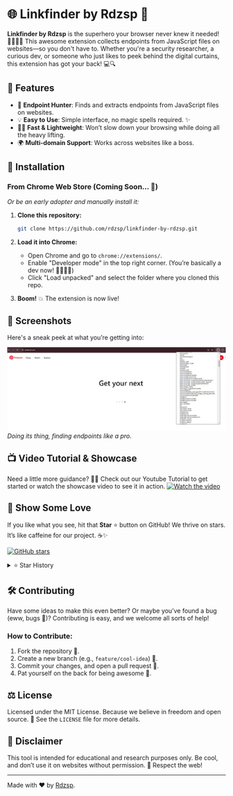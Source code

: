 # 🌐 Linkfinder by Rdzsp 🔗

**Linkfinder by Rdzsp** is the superhero your browser never knew it needed! 🦸‍♂️🦸‍♀️ This awesome extension collects endpoints from JavaScript files on websites—so you don't have to. Whether you're a security researcher, a curious dev, or someone who just likes to peek behind the digital curtains, this extension has got your back! 💻🔍

## 🎯 Features

- 🔗 **Endpoint Hunter**: Finds and extracts endpoints from JavaScript files on websites.
- 💡 **Easy to Use**: Simple interface, no magic spells required. ✨
- 🏃‍♂️ **Fast & Lightweight**: Won’t slow down your browsing while doing all the heavy lifting.
- 🌍 **Multi-domain Support**: Works across websites like a boss.

## 🚀 Installation

### From Chrome Web Store (Coming Soon... 🎉)

_Or be an early adopter and manually install it:_

1. **Clone this repository:**

    ```bash
    git clone https://github.com/rdzsp/linkfinder-by-rdzsp.git
    ```

2. **Load it into Chrome:**
    - Open Chrome and go to `chrome://extensions/`.
    - Enable "Developer mode" in the top right corner. (You’re basically a dev now! 👨‍💻👩‍💻)
    - Click "Load unpacked" and select the folder where you cloned this repo.
  
3. **Boom!** 💥 The extension is now live!

## 📸 Screenshots

Here's a sneak peek at what you’re getting into:

![Screenshot 1](./screenshots/screenshot.png)
*Doing its thing, finding endpoints like a pro.*

## 📺 Video Tutorial & Showcase

Need a little more guidance? 🧑‍🏫 Check out our Youtube Tutorial to get started or watch the showcase video to see it in action.
[![Watch the video](https://img.youtube.com/vi/jv_-mSGg9SE/maxresdefault.jpg)](https://youtu.be/jv_-mSGg9SE)

## 🌟 Show Some Love

If you like what you see, hit that **Star** ⭐ button on GitHub! We thrive on stars. It’s like caffeine for our project. ☕✨

[![GitHub stars](https://img.shields.io/github/stars/rdzsp/linkfinder-by-rdzsp.svg?style=social&label=Star)](https://github.com/rdzsp/linkfinder-by-rdzsp/stargazers)

<details>
  <summary>⭐ Star History</summary>
  <img src="https://starchart.cc/rdzsp/linkfinder-by-rdzsp.svg" alt="Star History Chart">
</details>

## 🛠 Contributing

Have some ideas to make this even better? Or maybe you’ve found a bug (eww, bugs 🐛)? Contributing is easy, and we welcome all sorts of help!

### How to Contribute:

1. Fork the repository 🍴.
2. Create a new branch (e.g., `feature/cool-idea`) 🌱.
3. Commit your changes, and open a pull request 📝.
4. Pat yourself on the back for being awesome 🎉.

## ⚖️ License

Licensed under the MIT License. Because we believe in freedom and open source. 💪 See the `LICENSE` file for more details.

## 🚨 Disclaimer

This tool is intended for educational and research purposes only. Be cool, and don’t use it on websites without permission. 🙏 Respect the web!

---

Made with ❤️ by [Rdzsp](https://github.com/rdzsp).